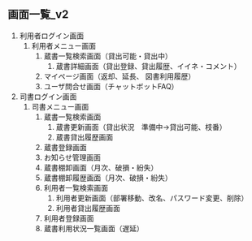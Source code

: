 ## 画面一覧_v2
1. 利用者ログイン画面
    1. 利用者メニュー画面
        1. 蔵書一覧検索画面（貸出可能・貸出中）
            1. 蔵書詳細画面（貸出登録、貸出履歴、イイネ・コメント）
        1. マイページ画面（返却、延長、 図書利用履歴）
        1. ユーザ問合せ画面（チャットボットFAQ）
1. 司書ログイン画面
    1. 司書メニュー画面
        1. 蔵書一覧検索画面
            1. 蔵書更新画面（貸出状況　準備中→貸出可能、枝番）
            1. 蔵書貸出履歴画面
        1. 蔵書登録画面
        1. お知らせ管理画面
        1. 蔵書棚卸画面（月次、破損・紛失）
        1. 蔵書棚卸履歴画面（月次、破損・紛失）
        1. 利用者一覧検索画面
            1. 利用者更新画面（部署移動、改名、パスワード変更、削除）
            1. 利用者貸出履歴画面
        1. 利用者登録画面
        1. 蔵書利用状況一覧画面（遅延）
